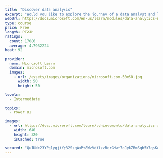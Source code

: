 ```yaml
---
title: "Discover data analysis"
excerpt: "Would you like to explore the journey of a data analyst and learn how a data analyst tells a story with data? In this module, you will explore the different roles in data and learn the different tasks of a data analyst."
webUrl: https://docs.microsoft.com/en-us/learn/modules/data-analytics-microsoft/
type: course
price: Free
length: PT23M
ratings:
  count: 17086
  average: 4.7932224
heat: 92

provider:
  name: Microsoft Learn
  domain: microsoft.com
  images:
    - url: /assets/images/organizations/microsoft.com-50x50.jpg
      width: 50
      height: 50

levels:
  - Intermediate

topics:
  - Power BI

images:
  - url: https://docs.microsoft.com/learn/achievements/data-analytics-and-microsoft-social.png
    width: 640
    height: 320
    isCached: true

secured: "QuIUNc23YPq1ygjiYy32SzqAxP+8WzVdi1zzRerGMw+7cJyRZBmSqb5h7qsKe4AyeIB0at+1ma6psfUuIoqHQV+VcQcNGO9FQVRMRznB/BhTT4VAFWsGYXS+CH3SF74OTPMxoAqP2SDQ/sgD7JStGistpUnrp44h8/a+JTrF1kirLCZcCUJmsJYIKcQAtE78NHwI15wlY93L5tUw09vKRBU77uvHzPPoMg7LQVxYDaU2QqJV2QJK9OJ2fu8tn9J5cPW75CJUc149ryLY3w3nLPftXNT1uJw5Q/gqByZK2hZgHBw9L81plCzlBbJ4FgXcN9ecX8/6iFN2U9XjXCSwYH0h1NsQcb24KRkcHMHXhv8ZyAiRwGNoedTyshQrOCNIEGKUfFv8xWivOEoKiRppABxDaQ9UruEc521khfxPPJ64zxCrTtdUraeYRUJYJfr+;ucI0NGprmrk9Tgi4btwggw=="
---
```


